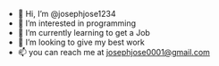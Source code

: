 - 👋 Hi, I’m @josephjose1234
- 👀 I’m interested in programming
- 🌱 I’m currently learning to get a Job
- 💞️ I’m looking to give my best work
- 📫 you can reach me at josephjose0001@gmail.com

<!---
josephjose1234/josephjose1234 is a ✨ special ✨ repository because its `README.md` (this file) appears on your GitHub profile.
You can click the Preview link to take a look at your changes.
--->
